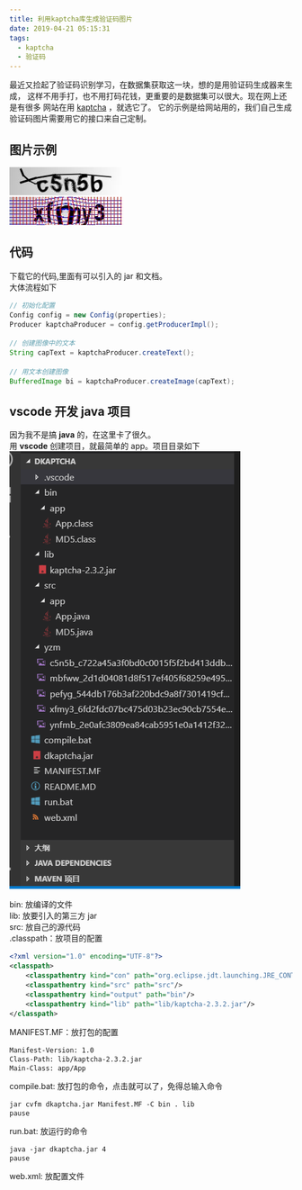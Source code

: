 ```yaml
---
title: 利用kaptcha库生成验证码图片
date: 2019-04-21 05:15:31
tags:
  - kaptcha
  - 验证码
---
```


最近又捡起了验证码识别学习，在数据集获取这一块，想的是用验证码生成器来生成，
这样不用手打，也不用打码花钱，更重要的是数据集可以很大。现在网上还是有很多
网站在用 [kaptcha](https://code.google.com/archive/p/kaptcha/) ，就选它了。
它的示例是给网站用的，我们自己生成验证码图片需要用它的接口来自己定制。

## 图片示例

![默认](/assert/c5n5b_c722a45a3f0bd0c0015f5f2bd413ddb7.jpg)  
![鱼眼](/assert/xfmy3_6fd2fdc07bc475d03b23ec90cb7554ed.jpg)

## 代码

下载它的代码,里面有可以引入的 jar 和文档。  
大体流程如下

```java
// 初始化配置
Config config = new Config(properties);
Producer kaptchaProducer = config.getProducerImpl();

// 创建图像中的文本
String capText = kaptchaProducer.createText();

// 用文本创建图像
BufferedImage bi = kaptchaProducer.createImage(capText);
```

## vscode 开发 java 项目

因为我不是搞 **java** 的，在这里卡了很久。  
用 **vscode** 创建项目，就最简单的 app。项目目录如下  
![项目目录](/assert/2019-04-21.png)

bin: 放编译的文件  
lib: 放要引入的第三方 jar  
src: 放自己的源代码  
.classpath：放项目的配置

```xml
<?xml version="1.0" encoding="UTF-8"?>
<classpath>
	<classpathentry kind="con" path="org.eclipse.jdt.launching.JRE_CONTAINER/org.eclipse.jdt.internal.debug.ui.launcher.StandardVMType/JavaSE-1.8"/>
	<classpathentry kind="src" path="src"/>
	<classpathentry kind="output" path="bin"/>
	<classpathentry kind="lib" path="lib/kaptcha-2.3.2.jar"/>
</classpath>
```

MANIFEST.MF：放打包的配置

```
Manifest-Version: 1.0
Class-Path: lib/kaptcha-2.3.2.jar
Main-Class: app/App
```

compile.bat: 放打包的命令，点击就可以了，免得总输入命令

```
jar cvfm dkaptcha.jar Manifest.MF -C bin . lib
pause
```

run.bat: 放运行的命令

```
java -jar dkaptcha.jar 4
pause
```

web.xml: 放配置文件
